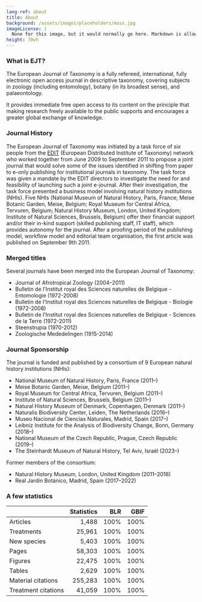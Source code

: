 ```yaml
---
lang-ref: about
title: About
background: /assets/images/placeholders/moss.jpg
imageLicense: |
  None for this image, but it would normally go here. Markdown is allowed.
height: 70vh
---
```


### What is EJT?

The European Journal of Taxonomy is a fully refereed, international, fully electronic open access journal in descriptive taxonomy, covering subjects in zoology (including entomology), botany (in its broadest sense), and palaeontology.

It provides immediate free open access to its content on the principle that making research freely available to the public supports and encourages a greater global exchange of knowledge.

### Journal History

The European Journal of Taxonomy was initiated by a task force of six people from the [EDIT](http://www.e-taxonomy.eu/) (European Distributed Institute of Taxonomy) network who worked together from June 2009 to September 2011 to propose a joint journal that would solve some of the issues identified in shifting from paper to e-only publishing for institutional journals in taxonomy. The task force was given a mandate by the EDIT directors to investigate the need for and feasibility of launching such a joint e-journal. After their investigation, the task force presented a business model involving natural history institutions (NHIs). Five NHIs (National Museum of Natural History, Paris, France; Meise Botanic Garden, Meise, Belgium; Royal Museum for Central Africa, Tervuren, Belgium; Natural History Museum, London, United Kingdom; Institute of Natural Sciences, Brussels, Belgium) offer their financial support and/or their in-kind support (skilled publishing staff, IT staff), which provides autonomy for the journal. After a proofing period of the publishing model, workflow model and editorial team organisation, the first article was published on September 9th 2011.

### Merged titles

Several journals have been merged into the European Journal of Taxonomy:

* Journal of Afrotropical Zoology (2004–2011)
* Bulletin de l'Institut royal des Sciences naturelles de Belgique - Entomologie (1972-2008)
* Bulletin de l'Institut royal des Sciences naturelles de Belgique - Biologie (1972-2008)
* Bulletin de l'Institut royal des Sciences naturelles de Belgique - Sciences de la Terre (1972-2011)
* Steenstrupia (1970-2012)
* Zoologische Mededelingen (1915-2014)

### Journal Sponsorship

The journal is funded and published by a consortium of 9 European natural history institutions (NHIs):

* National Museum of Natural History, Paris, France (2011–)
* Meise Botanic Garden, Meise, Belgium (2011–)
* Royal Museum for Central Africa, Tervuren, Belgium (2011–)
* Institute of Natural Sciences, Brussels, Belgium (2011–)
* Natural History Museum of Denmark, Copenhagen, Denmark (2011–)
* Naturalis Biodiversity Center, Leiden, The Netherlands (2016–)
* Museo Nacional de Ciencias Naturales, Madrid, Spain (2017–)
* Leibniz Institute for the Analysis of Biodiversity Change, Bonn, Germany (2018–)
* National Museum of the Czech Republic, Prague, Czech Republic (2019–)
* The Steinhardt Museum of Natural History, Tel Aviv, Israël (2023–)

Former members of the consortium:

* Natural History Museum, London, United Kingdom (2011–2018)
* Real Jardín Botánico, Madrid, Spain (2017–2022)

### A few statistics

|                      | Statistics    |  BLR  |  GBIF  |
| -------------        | -------------:| -----:| -----: |
| Articles             | 1,488         |  100% |  100%  |
| Treatments           | 25,961        |  100% |  100%  |
| New species          | 5,403         |  100% |  100%  |
| Pages                | 58,303        |  100% |  100%  |
| Figures              | 22,475        |  100% |  100%  |
| Tables               | 2,629         |  100% |  100%  |
| Material citations   | 255,283       |  100% |  100%  |
| Treatment citations  | 41,059        |  100% |  100%  |
